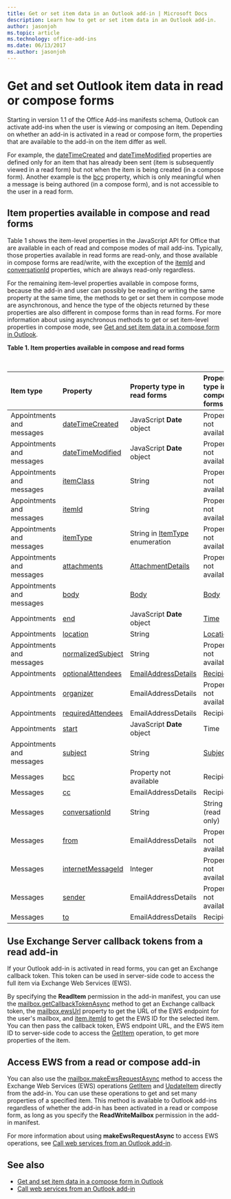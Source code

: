 ```yaml
---
title: Get or set item data in an Outlook add-in | Microsoft Docs
description: Learn how to get or set item data in an Outlook add-in.
author: jasonjoh
ms.topic: article
ms.technology: office-add-ins
ms.date: 06/13/2017
ms.author: jasonjoh
---
```


# Get and set Outlook item data in read or compose forms

Starting in version 1.1 of the Office Add-ins manifests schema, Outlook can activate add-ins when the user is viewing or composing an item. Depending on whether an add-in is activated in a read or compose form, the properties that are available to the add-in on the item differ as well.

For example, the [dateTimeCreated](https://docs.microsoft.com/javascript/office/objectmodel/requirement-set-1.5/Office.context.mailbox.item#datetimecreated-date) and [dateTimeModified](https://docs.microsoft.com/javascript/office/objectmodel/requirement-set-1.5/Office.context.mailbox.item#datetimemodified-date) properties are defined only for an item that has already been sent (item is subsequently viewed in a read form) but not when the item is being created (in a compose form). Another example is the [bcc](https://docs.microsoft.com/javascript/office/objectmodel/requirement-set-1.5/Office.context.mailbox.item#bcc-recipientsjavascriptapioutlook15officerecipients) property, which is only meaningful when a message is being authored (in a compose form), and is not accessible to the user in a read form.

## Item properties available in compose and read forms

Table 1 shows the item-level properties in the JavaScript API for Office that are available in each of read and compose modes of mail add-ins. Typically, those properties available in read forms are read-only, and those available in compose forms are read/write, with the exception of the [itemId](https://docs.microsoft.com/javascript/office/objectmodel/requirement-set-1.5/Office.context.mailbox.item#nullable-itemid-string) and [conversationId](https://docs.microsoft.com/javascript/office/objectmodel/requirement-set-1.5/Office.context.mailbox.item#nullable-conversationid-string) properties, which are always read-only regardless.

For the remaining item-level properties available in compose forms, because the add-in and user can possibly be reading or writing the same property at the same time, the methods to get or set them in compose mode are asynchronous, and hence the type of the objects returned by these properties are also different in compose forms than in read forms. For more information about using asynchronous methods to get or set item-level properties in compose mode, see [Get and set item data in a compose form in Outlook](get-and-set-item-data-in-a-compose-form.md).


**Table 1. Item properties available in compose and read forms**

<br/>

|**Item type**|**Property**|**Property type in read forms**|**Property type in compose forms**|
|:-----|:-----|:-----|:-----|
|Appointments and messages|[dateTimeCreated](https://docs.microsoft.com/javascript/office/objectmodel/requirement-set-1.5/Office.context.mailbox.item#datetimecreated-date)|JavaScript **Date** object|Property not available|
|Appointments and messages|[dateTimeModified](https://docs.microsoft.com/javascript/office/objectmodel/requirement-set-1.5/Office.context.mailbox.item#datetimemodified-date)|JavaScript **Date** object|Property not available|
|Appointments and messages|[itemClass](https://docs.microsoft.com/javascript/office/objectmodel/requirement-set-1.5/Office.context.mailbox.item#itemclass-string)|String|Property not available|
|Appointments and messages|[itemId](https://docs.microsoft.com/javascript/office/objectmodel/requirement-set-1.5/Office.context.mailbox.item#nullable-itemid-string)|String|Property not available|
|Appointments and messages|[itemType](https://docs.microsoft.com/javascript/office/objectmodel/requirement-set-1.5/Office.context.mailbox.item#itemtype-officemailboxenumsitemtypejavascriptapioutlook15officemailboxenumsitemtype)|String in [ItemType](https://docs.microsoft.com/javascript/api/outlook_1_5/office.mailboxenums.itemtype) enumeration|Property not available|
|Appointments and messages|[attachments](https://docs.microsoft.com/javascript/office/objectmodel/requirement-set-1.5/Office.context.mailbox.item#attachments-arrayattachmentdetailsjavascriptapioutlook15officeattachmentdetails)|[AttachmentDetails](https://docs.microsoft.com/javascript/api/outlook_1_5/office.attachmentdetails)|Property not available|
|Appointments and messages|[body](https://docs.microsoft.com/javascript/office/objectmodel/requirement-set-1.5/Office.context.mailbox.item#body-bodyjavascriptapioutlook15officebody)|[Body](https://docs.microsoft.com/javascript/api/outlook_1_5/office.Body)|[Body](https://docs.microsoft.com/javascript/api/outlook_1_5/office.Body)|
|Appointments|[end](https://docs.microsoft.com/javascript/office/objectmodel/requirement-set-1.5/Office.context.mailbox.item#end-datetimejavascriptapioutlook15officetime)|JavaScript **Date** object|[Time](https://docs.microsoft.com/javascript/api/outlook_1_5/office.Time)|
|Appointments|[location](https://docs.microsoft.com/javascript/office/objectmodel/requirement-set-1.5/Office.context.mailbox.item#location-stringlocationjavascriptapioutlook15officelocation)|String|[Location](https://docs.microsoft.com/javascript/api/outlook_1_5/office.Location)|
|Appointments and messages|[normalizedSubject](https://docs.microsoft.com/javascript/office/objectmodel/requirement-set-1.5/Office.context.mailbox.item#normalizedsubject-string)|String|Property not available|
|Appointments|[optionalAttendees](https://docs.microsoft.com/javascript/office/objectmodel/requirement-set-1.5/Office.context.mailbox.item#optionalattendees-arrayemailaddressdetailsjavascriptapioutlook15officeemailaddressdetailsrecipientsjavascriptapioutlook15officerecipients)|[EmailAddressDetails](https://docs.microsoft.com/javascript/api/outlook_1_5/office.emailaddressdetails)|[Recipients](https://docs.microsoft.com/javascript/api/outlook_1_5/office.Recipients)|
|Appointments|[organizer](https://docs.microsoft.com/javascript/office/objectmodel/requirement-set-1.5/Office.context.mailbox.item#organizer-emailaddressdetailsjavascriptapioutlook15officeemailaddressdetails)|EmailAddressDetails|Property not available|
|Appointments|[requiredAttendees](https://docs.microsoft.com/javascript/office/objectmodel/requirement-set-1.5/Office.context.mailbox.item#requiredattendees-arrayemailaddressdetailsjavascriptapioutlook15officeemailaddressdetailsrecipientsjavascriptapioutlook15officerecipients)|EmailAddressDetails|Recipients|
|Appointments|[start](https://docs.microsoft.com/javascript/office/objectmodel/requirement-set-1.5/Office.context.mailbox.item#start-datetimejavascriptapioutlook15officetime)|JavaScript **Date** object|Time|
|Appointments and messages|[subject](https://docs.microsoft.com/javascript/office/objectmodel/requirement-set-1.5/Office.context.mailbox.item#subject-stringsubjectjavascriptapioutlook15officesubject)|String|[Subject](https://docs.microsoft.com/javascript/api/outlook_1_5/office.Subject)|
|Messages|[bcc](https://docs.microsoft.com/javascript/office/objectmodel/requirement-set-1.5/Office.context.mailbox.item#bcc-recipientsjavascriptapioutlook15officerecipients)|Property not available|Recipients|
|Messages|[cc](https://docs.microsoft.com/javascript/office/objectmodel/requirement-set-1.5/Office.context.mailbox.item#cc-arrayemailaddressdetailsjavascriptapioutlook15officeemailaddressdetailsrecipientsjavascriptapioutlook15officerecipients)|EmailAddressDetails|Recipients|
|Messages|[conversationId](https://docs.microsoft.com/javascript/office/objectmodel/requirement-set-1.5/Office.context.mailbox.item#nullable-conversationid-string)|String|String (read only)|
|Messages|[from](https://docs.microsoft.com/javascript/office/objectmodel/requirement-set-1.5/Office.context.mailbox.item#from-emailaddressdetailsjavascriptapioutlook15officeemailaddressdetails)|EmailAddressDetails|Property not available|
|Messages|[internetMessageId](https://docs.microsoft.com/javascript/office/objectmodel/requirement-set-1.5/Office.context.mailbox.item#internetmessageid-string)|Integer|Property not available|
|Messages|[sender](https://docs.microsoft.com/javascript/office/objectmodel/requirement-set-1.5/Office.context.mailbox.item#sender-emailaddressdetailsjavascriptapioutlook15officeemailaddressdetails)|EmailAddressDetails|Property not available|
|Messages|[to](https://docs.microsoft.com/javascript/office/objectmodel/requirement-set-1.5/Office.context.mailbox.item#to-arrayemailaddressdetailsjavascriptapioutlook15officeemailaddressdetailsrecipientsjavascriptapioutlook15officerecipients)|EmailAddressDetails|Recipients|

## Use Exchange Server callback tokens from a read add-in

If your Outlook add-in is activated in read forms, you can get an Exchange callback token. This token can be used in server-side code to access the full item via Exchange Web Services (EWS).

By specifying the **ReadItem** permission in the add-in manifest, you can use the [mailbox.getCallbackTokenAsync](https://docs.microsoft.com/javascript/office/objectmodel/requirement-set-1.5/Office.context.mailbox#getcallbacktokenasyncoptions-callback) method to get an Exchange callback token, the [mailbox.ewsUrl](https://docs.microsoft.com/javascript/office/objectmodel/requirement-set-1.5/Office.context.mailbox#ewsurl-string) property to get the URL of the EWS endpoint for the user's mailbox, and [item.itemId](https://docs.microsoft.com/javascript/office/objectmodel/requirement-set-1.5/Office.context.mailbox.item#nullable-itemid-string) to get the EWS ID for the selected item. You can then pass the callback token, EWS endpoint URL, and the EWS item ID to server-side code to access the [GetItem](https://docs.microsoft.com/exchange/client-developer/web-service-reference/getitem-operation) operation, to get more properties of the item.


## Access EWS from a read or compose add-in

You can also use the [mailbox.makeEwsRequestAsync](https://docs.microsoft.com/javascript/office/objectmodel/requirement-set-1.5/Office.context.mailbox#makeewsrequestasyncdata-callback-usercontext) method to access the Exchange Web Services (EWS) operations [GetItem](https://docs.microsoft.com/exchange/client-developer/web-service-reference/getitem-operation) and [UpdateItem](https://docs.microsoft.com/exchange/client-developer/web-service-reference/updateitem-operation) directly from the add-in. You can use these operations to get and set many properties of a specified item. This method is available to Outlook add-ins regardless of whether the add-in has been activated in a read or compose form, as long as you specify the **ReadWriteMailbox** permission in the add-in manifest.

For more information about using **makeEwsRequestAsync** to access EWS operations, see [Call web services from an Outlook add-in](web-services.md).


## See also

- [Get and set item data in a compose form in Outlook](get-and-set-item-data-in-a-compose-form.md)
- [Call web services from an Outlook add-in](web-services.md)
    


